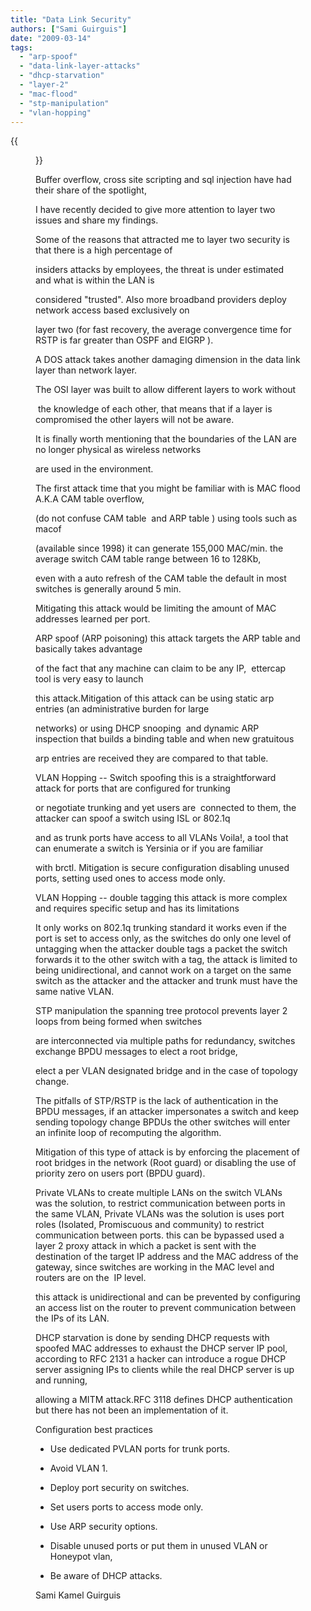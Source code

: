 ```yaml
---
title: "Data Link Security"
authors: ["Sami Guirguis"]
date: "2009-03-14"
tags: 
  - "arp-spoof"
  - "data-link-layer-attacks"
  - "dhcp-starvation"
  - "layer-2"
  - "mac-flood"
  - "stp-manipulation"
  - "vlan-hopping"
---
```

{{<figure src="images/banner.png" alt="Banner" width="50%">}}

  

Buffer overflow, cross site scripting and sql injection have had their share of the spotlight,  

I have recently decided to give more attention to layer two issues and share my findings.

  

  

  

Some of the reasons that attracted me to layer two security is that there is a high percentage of 

  

insiders attacks by employees, the threat is under estimated and what is within the LAN is 

  

considered "trusted". Also more broadband providers deploy network access based exclusively on 

  

layer two (for fast recovery, the average convergence time for RSTP is far greater than OSPF and EIGRP ).

  

A DOS attack takes another damaging dimension in the data link layer than network layer.

  

  

The OSI layer was built to allow different layers to work without

  

 the knowledge of each other, that means that if a layer is compromised the other layers will not be aware.

  

It is finally worth mentioning that the boundaries of the LAN are no longer physical as wireless networks 

  

are used in the environment.

  

  

  

The first attack time that you might be familiar with is MAC flood A.K.A CAM table overflow,

  

(do not confuse CAM table <MAC Vs port> and ARP table <IP Vs MAC>) using tools such as macof

  

(available since 1998) it can generate 155,000 MAC/min. the average switch CAM table range between 16 to 128Kb, 

  

even with a auto refresh of the CAM table the default in most switches is generally around 5 min. 

  

Mitigating this attack would be limiting the amount of MAC addresses learned per port.   

  

  

  

ARP spoof (ARP poisoning) this attack targets the ARP table and basically takes advantage 

  

of the fact that any machine can claim to be any IP,  ettercap tool is very easy to launch 

  

this attack.Mitigation of this attack can be using static arp entries (an administrative burden for large 

  

networks) or using DHCP snooping  and dynamic ARP inspection that builds a binding table and when new gratuitous

  

arp entries are received they are compared to that table.

  

  

  

VLAN Hopping -- Switch spoofing this is a straightforward attack for ports that are configured for trunking 

  

or negotiate trunking and yet users are  connected to them, the attacker can spoof a switch using ISL or 802.1q

  

and as trunk ports have access to all VLANs Voila!, a tool that can enumerate a switch is Yersinia or if you are familiar

  

with brctl. Mitigation is secure configuration disabling unused ports, setting used ones to access mode only.

  

  

  

VLAN Hopping -- double tagging this attack is more complex and requires specific setup and has its limitations

  

It only works on 802.1q trunking standard it works even if the port is set to access only, as the switches do only one level of untagging when the attacker double tags a packet the switch forwards it to the other switch with a tag, the attack is limited to being unidirectional, and cannot work on a target on the same switch as the attacker and the attacker and trunk must have the same native VLAN.

  

  

  

STP manipulation the spanning tree protocol prevents layer 2 loops from being formed when switches 

  

are interconnected via multiple paths for redundancy, switches exchange BPDU messages to elect a root bridge,

  

elect a per VLAN designated bridge and in the case of topology change.

  

The pitfalls of STP/RSTP is the lack of authentication in the BPDU messages, if an attacker impersonates a switch and keep sending topology change BPDUs the other switches will enter an infinite loop of recomputing the algorithm.

  

Mitigation of this type of attack is by enforcing the placement of root bridges in the network (Root guard) or disabling the use of priority zero on users port (BPDU guard).

  

  

  

  

  

Private VLANs to create multiple LANs on the switch VLANs was the solution, to restrict communication between ports in the same VLAN, Private VLANs was the solution is uses port roles (Isolated, Promiscuous and community) to restrict communication between ports. this can be bypassed used a layer 2 proxy attack in which a packet is sent with the destination of the target IP address and the MAC address of the gateway, since switches are working in the MAC level and routers are on the  IP level.

  

this attack is unidirectional and can be prevented by configuring an access list on the router to prevent communication between the IPs of its LAN.

  

  

  

DHCP starvation is done by sending DHCP requests with spoofed MAC addresses to exhaust the DHCP server IP pool, according to RFC 2131 a hacker can introduce a rogue DHCP server assigning IPs to clients while the real DHCP server is up and running,

  

allowing a MITM attack.RFC 3118 defines DHCP authentication but there has not been an implementation of it.

  

  

  

Configuration best practices 

  

  

  

  

  
- Use dedicated PVLAN ports for trunk ports.
  
- Avoid VLAN 1.
  
- Deploy port security on switches.
  
- Set users ports to access mode only.
  
- Use ARP security options.
  
- Disable unused ports or put them in unused VLAN or Honeypot vlan,
  
- Be aware of DHCP attacks.
  

  

  

  

  

  

  

  

Sami Kamel Guirguis

